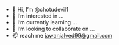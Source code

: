 - 👋 Hi, I’m @chotudevil1
- 👀 I’m interested in ...
- 🌱 I’m currently learning ...
- 💞️ I’m looking to collaborate on ...
- 📫 reach me jawanjalved99@gmail.com

<!---
chotudevil1/chotudevil1 is a ✨ special ✨ repository because its `README.md` (this file) appears on your GitHub profile.
You can click the Preview link to take a look at your changes.
--->
